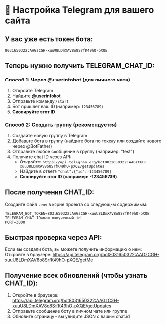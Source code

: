 # 📱 Настройка Telegram для вашего сайта

## У вас уже есть токен бота:
```
8031650322:AAGzCGH-xuuU8LDmXAV8o8SrfK49hO-pXQE
```

## Теперь нужно получить TELEGRAM_CHAT_ID:

### Способ 1: Через @userinfobot (для личного чата)
1. Откройте Telegram
2. Найдите **@userinfobot**
3. Отправьте команду `/start`
4. Бот пришлет ваш ID (например: `123456789`)
5. **Скопируйте этот ID**

### Способ 2: Создать группу (рекомендуется)
1. Создайте новую группу в Telegram
2. Добавьте бота в группу (найдите бота по токену или создайте нового через @BotFather)
3. Отправьте любое сообщение в группу (например: "test")
4. Получите chat ID через API:
   - Откройте: `https://api.telegram.org/bot8031650322:AAGzCGH-xuuU8LDmXAV8o8SrfK49hO-pXQE/getUpdates`
   - Найдите в ответе `"chat":{"id":-123456789}`
   - **Скопируйте этот ID (например: -123456789)**

## После получения CHAT_ID:

Создайте файл `.env` в корне проекта со следующим содержимым:

```env
TELEGRAM_BOT_TOKEN=8031650322:AAGzCGH-xuuU8LDmXAV8o8SrfK49hO-pXQE
TELEGRAM_CHAT_ID=ваш_полученный_id
PORT=3000
```

## Быстрая проверка через API:

Если вы создали бота, вы можете получить информацию о нем:
Откройте в браузере: https://api.telegram.org/bot8031650322:AAGzCGH-xuuU8LDmXAV8o8SrfK49hO-pXQE/getMe

## Получение всех обновлений (чтобы узнать CHAT_ID):

1. Откройте в браузере: https://api.telegram.org/bot8031650322:AAGzCGH-xuuU8LDmXAV8o8SrfK49hO-pXQE/getUpdates
2. Отправьте сообщение боту в личном чате или группе
3. Обновите страницу - вы увидите JSON с вашим chat.id

